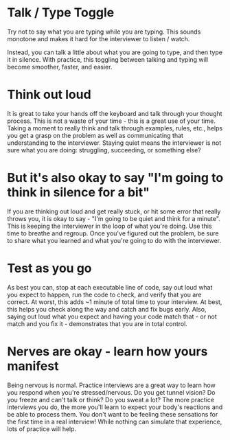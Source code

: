 # Talk / Type Toggle
Try not to say what you are typing while you are typing. This sounds monotone
and makes it hard for the interviewer to listen / watch.

Instead, you can talk a little about what you are going to type, and then type
it in silence. With practice, this toggling between talking and typing will 
become smoother, faster, and easier.

# Think out loud
It is great to take your hands off the keyboard and talk through your thought
process. This is not a waste of your time - this is a great use of your time.
Taking a moment to really think and talk through examples, rules, etc., helps
you get a grasp on the problem as well as communicating that understanding to
the interviewer. Staying quiet means the interviewer is not sure what you are
doing: struggling, succeeding, or something else?

# But it's also okay to say "I'm going to think in silence for a bit"
If you are thinking out loud and get really stuck, or hit some error that really
throws you, it is okay to say - "I'm going to be quiet and think for a minute".
This is keeping the interviewer in the loop of what you're doing. Use this time
to breathe and regroup. Once you've figured out the problem, be sure to share
what you learned and what you're going to do with the interviewer.

# Test as you go
As best you can, stop at each executable line of code, say out loud what you expect
to happen, run the code to check, and verify that you are correct. At worst, this
adds ~1 minute of total time to your interview. At best, this helps you check
along the way and catch and fix bugs early. Also, saying out loud what you expect
and having your code match that - or not match and you fix it - demonstrates
that you are in total control.

# Nerves are okay - learn how yours manifest
Being nervous is normal. Practice interviews are a great way to learn how you
respond when you're stressed/nervous. Do you get tunnel vision? Do you freeze and
can't talk or think? Do you sweat a lot? The more practice interviews you do, the
more you'll learn to expect your body's reactions and be able to process them. 
You don't want to be feeling these sensations for the first time in a real
interview! While nothing can simulate that experience, lots of practice will help.
